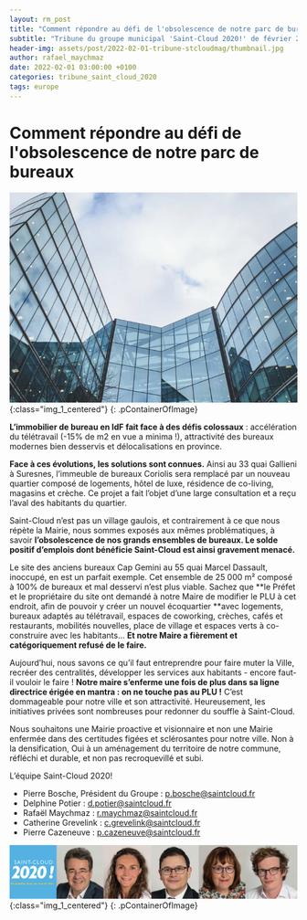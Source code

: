```yaml
---
layout: rm_post
title: "Comment répondre au défi de l'obsolescence de notre parc de bureaux"
subtitle: "Tribune du groupe municipal 'Saint-Cloud 2020!' de février 2022"
header-img: assets/post/2022-02-01-tribune-stcloudmag/thumbnail.jpg
author: rafael_maychmaz
date: 2022-02-01 03:00:00 +0100
categories: tribune_saint_cloud_2020 
tags: europe
---
```


# Comment répondre au défi de l'obsolescence de notre parc de bureaux

![texte alternatif à l'image](/assets/post/2022-02-01-tribune-stcloudmag/thumbnail.jpg "Description de l info-bulle image"){:class="img_1_centered"}
{: .pContainerOfImage}

**L’immobilier de bureau en IdF fait face à des défis colossaux** : accélération du télétravail (-15% de m2 en vue a minima !), attractivité des bureaux modernes bien desservis et délocalisations en province.

**Face à ces évolutions, les solutions sont connues.** Ainsi au 33 quai Gallieni à Suresnes, l’immeuble de bureaux Coriolis sera remplacé par un nouveau quartier composé de logements, hôtel de luxe, résidence de co-living, magasins et crèche. Ce projet a fait l’objet d’une large consultation et a reçu l’aval des habitants du quartier.

Saint-Cloud n’est pas un village gaulois, et contrairement à ce que nous répète la Mairie, nous sommes exposés aux mêmes problématiques, à savoir **l’obsolescence de nos grands ensembles de bureaux. Le solde positif d’emplois dont bénéficie Saint-Cloud est ainsi gravement menacé.**

Le site des anciens bureaux Cap Gemini au 55 quai Marcel Dassault, inoccupé, en est un parfait exemple. Cet ensemble de 25 000 m² composé à 100% de bureaux et mal desservi n’est plus viable. Sachez que **le Préfet et le propriétaire du site ont demandé à notre Maire de modifier le PLU à cet endroit, afin de pouvoir y créer un nouvel écoquartier **avec logements, bureaux adaptés au télétravail, espaces de coworking, crèches, cafés et restaurants, mobilités nouvelles, place de village et espaces verts à co-construire avec les habitants… **Et notre Maire a fièrement et catégoriquement refusé de le faire.**

Aujourd’hui, nous savons ce qu’il faut entreprendre pour faire muter la Ville, recréer des centralités, développer les services aux habitants - encore faut-il vouloir le faire ! **Notre maire s’enferme une fois de plus dans sa ligne directrice érigée en mantra : on ne touche pas au PLU !** C’est dommageable pour notre ville et son attractivité. Heureusement, les initiatives privées sont nombreuses pour redonner du souffle à Saint-Cloud.

Nous souhaitons une Mairie proactive et visionnaire et non une Mairie enfermée dans des certitudes figées et sclérosantes pour notre ville. Non à la densification, Oui à un aménagement du territoire de notre commune, réfléchi et durable, et non pas recroquevillé et subi.


L’équipe Saint-Cloud 2020!
- Pierre Bosche, Président du Groupe :
p.bosche@saintcloud.fr
- Delphine Potier : d.potier@saintcloud.fr
- Rafaël Maychmaz : r.maychmaz@saintcloud.fr
- Catherine Grevelink : c.grevelink@saintcloud.fr
- Pierre Cazeneuve : p.cazeneuve@saintcloud.fr

![texte alternatif à l'image](/assets/post/2020-03-15-elections-municipales-2020/2020-03-15_photo_des_elus.png "Description de l info-bulle image"){:class="img_1_centered"}
{: .pContainerOfImage}


